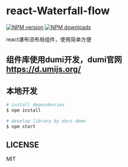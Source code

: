 # react-Waterfall-flow

[![NPM version](https://img.shields.io/npm/v/react-Waterfall-flow.svg?style=flat)](https://npmjs.org/package/react-Waterfall-flow)
[![NPM downloads](http://img.shields.io/npm/dm/react-Waterfall-flow.svg?style=flat)](https://npmjs.org/package/react-Waterfall-flow)

react瀑布流布局组件，使用简单方便

## 组件库使用dumi开发，dumi官网 https://d.umijs.org/

## 本地开发

```bash
# install dependencies
$ npm install

# develop library by docs demo
$ npm start

```

## LICENSE

MIT
